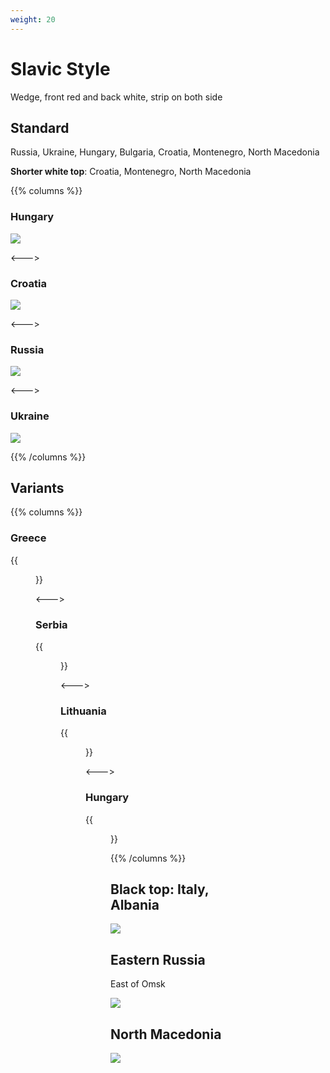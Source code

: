 ```yaml
---
weight: 20
---
```


# Slavic Style

Wedge, front red and back white, strip on both side

## Standard

Russia, Ukraine, Hungary, Bulgaria, Croatia, Montenegro, North Macedonia

**Shorter white top**: Croatia, Montenegro, North Macedonia

{{% columns %}}

### Hungary

<img src="bollard-hu.png" class="img-sm" />

<--->

### Croatia

<img src="bollard-hr.png" class="img-sm" />

<--->

### Russia

<img src="bollard-ru.png" class="img-sm" />

<--->

### Ukraine

<img src="bollard-ua.png" class="img-sm" />

{{% /columns %}}

## Variants

{{% columns %}}

### Greece

{{<figure src="bollard-gr.png" caption="almost square" class="img-sm" >}}

<--->

### Serbia

{{<figure src="bollard-rs.png" caption="off-centered" class="img-sm" >}}

<--->

### Lithuania

{{<figure src="bollard-lt.png" caption="orange reflector" class="img-sm" >}}

<--->

### Hungary

{{<figure src="bollard-blue-hu.png" caption="blue reflector" class="img-sm" >}}

{{% /columns %}}


## Black top: Italy, Albania

<img src="bollard-it.png" class="img-sm" />

## Eastern Russia

East of Omsk

<img src="bollard-e-ru.png" class="img-sm" />

## North Macedonia

<img src="bollard-mk.png" class="img-sm" />

